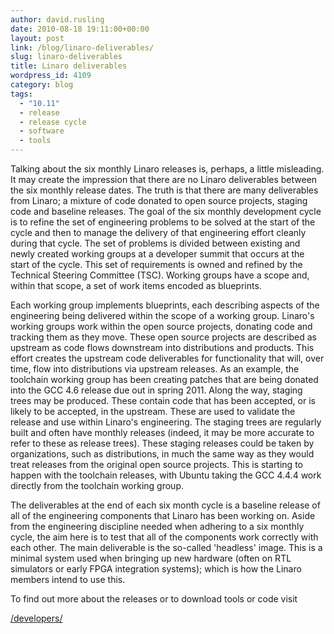 ```yaml
---
author: david.rusling
date: 2010-08-18 19:11:00+00:00
layout: post
link: /blog/linaro-deliverables/
slug: linaro-deliverables
title: Linaro deliverables
wordpress_id: 4109
category: blog
tags:
  - "10.11"
  - release
  - release cycle
  - software
  - tools
---
```


Talking about the six monthly Linaro releases is, perhaps, a little misleading. It may create the impression that there are no Linaro deliverables between the six monthly release dates. The truth is that there are many deliverables from Linaro; a mixture of code donated to open source projects, staging code and baseline releases. The goal of the six monthly development cycle is to refine the set of engineering problems to be solved at the start of the cycle and then to manage the delivery of that engineering effort cleanly during that cycle. The set of problems is divided between existing and newly created working groups at a developer summit that occurs at the start of the cycle. This set of requirements is owned and refined by the Technical Steering Committee (TSC). Working groups have a scope and, within that scope, a set of work items encoded as blueprints.

Each working group implements blueprints, each describing aspects of the engineering being delivered within the scope of a working group. Linaro's working groups work within the open source projects, donating code and tracking them as they move. These open source projects are described as upstream as code flows downstream into distributions and products. This effort creates the upstream code deliverables for functionality that will, over time, flow into distributions via upstream releases. As an example, the toolchain working group has been creating patches that are being donated into the GCC 4.6 release due out in spring 2011. Along the way, staging trees may be produced. These contain code that has been accepted, or is likely to be accepted, in the upstream. These are used to validate the release and use within Linaro's engineering. The staging trees are regularly built and often have monthly releases (indeed, it may be more accurate to refer to these as release trees). These staging releases could be taken by organizations, such as distributions, in much the same way as they would treat releases from the original open source projects. This is starting to happen with the toolchain releases, with Ubuntu taking the GCC 4.4.4 work directly from the toolchain working group.

<!-- more -->

The deliverables at the end of each six month cycle is a baseline release of all of the engineering components that Linaro has been working on. Aside from the engineering discipline needed when adhering to a six monthly cycle, the aim here is to test that all of the components work correctly with each other. The main deliverable is the so-called 'headless' image. This is a minimal system used when bringing up new hardware (often on RTL simulators or early FPGA integration systems); which is how the Linaro members intend to use this.

To find out more about the releases or to download tools or code visit

[/developers/](/developers/)
